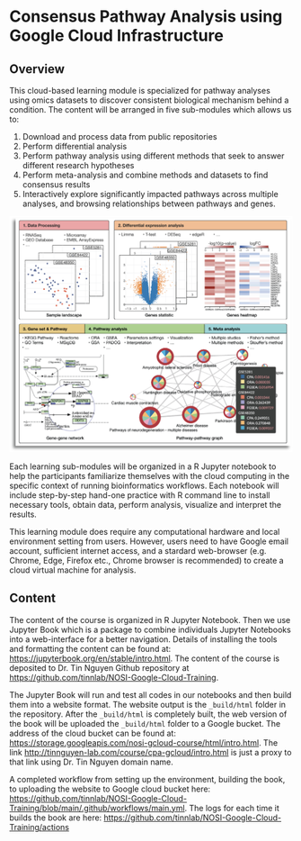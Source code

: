# Consensus Pathway Analysis using Google Cloud Infrastructure

## <a name="overview">Overview</a>
This cloud-based learning module is specialized for pathway analyses using omics datasets to discover consistent 
biological mechanism behind a condition. The content will be arranged in five sub-modules which allows us to:
1. Download and process data from public repositories
2. Perform differential analysis
3. Perform pathway analysis using different methods that seek to answer different research hypotheses
4. Perform meta-analysis and combine methods and datasets to find consensus results
5. Interactively explore significantly impacted pathways across multiple analyses, and browsing relationships between 
pathways and genes.

![fig_main](./images/Intro/Main-img.png)

Each learning sub-modules will be organized in a R Jupyter notebook to help the participants familiarize themselves 
with the cloud computing in the specific context of running bioinformatics workflows. Each notebook will include 
step-by-step hand-one practice with R command line to install necessary tools, obtain data, perform analysis, visualize 
and interpret the results.

This learning module does require any computational hardware and local environment setting from users. However, 
users need to have Google email account, sufficient internet access, and a stardard web-browser (e.g. Chrome, Edge, 
Firefox etc., Chrome browser is recommended) to create a cloud virtual machine for analysis.

## <a name="content">Content</a>
The content of the course is organized in R Jupyter Notebook. Then we use Jupyter Book which is a package to combine 
individuals Jupyter Notebooks into a web-interface for a better navigation. Details of installing the tools and formatting
the content can be found at: https://jupyterbook.org/en/stable/intro.html. The content of the course is deposited to 
Dr. Tin Nguyen Github repository at https://github.com/tinnlab/NOSI-Google-Cloud-Training.

The Jupyter Book will run and test all codes in our notebooks and then build them into a website format. 
The website output is the `_build/html` folder in the repository. After the `_build/html` is completely built, the web version
of the book will be uploaded the `_build/html` folder to a Google bucket. 
The address of the cloud bucket can be found at: https://storage.googleapis.com/nosi-gcloud-course/html/intro.html. 
The link http://tinnguyen-lab.com/course/cpa-gcloud/intro.html is just a proxy to that link using Dr. Tin Nguyen domain 
name.

A completed workflow from setting up the environment, building the book, to uploading the website to 
Google cloud bucket here: https://github.com/tinnlab/NOSI-Google-Cloud-Training/blob/main/.github/workflows/main.yml. 
The logs for each time it builds the book are here: https://github.com/tinnlab/NOSI-Google-Cloud-Training/actions

